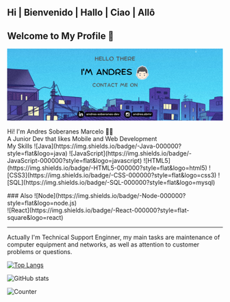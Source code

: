 ## Hi | Bienvenido | Hallo | Ciao | Allô

<h2> Welcome to My Profile 👾 </h2>

<img src="banner-github.png" >

<p> Hi! I'm Andres Soberanes Marcelo 👩‍💻 </br>  A Junior Dev that likes Mobile and Web Development </br> My Skills ![Java](https://img.shields.io/badge/-Java-000000?style=flat&logo=java)
![JavaScript](https://img.shields.io/badge/-JavaScript-000000?style=flat&logo=javascript)
![HTML5](https://img.shields.io/badge/-HTML5-000000?style=flat&logo=html5)
![CSS3](https://img.shields.io/badge/-CSS-000000?style=flat&logo=css3)
![SQL](https://img.shields.io/badge/-SQL-000000?style=flat&logo=mysql) </p>
### Also
![Node](https://img.shields.io/badge/-Node-000000?style=flat&logo=node.js) <br />
![React](https://img.shields.io/badge/-React-000000?style=flat-square&logo=react)

<hr>

<p> Actually I'm Technical Support Enginner, my main tasks are maintenance of computer equipment and networks, as well as attention to customer problems or questions. </p>

[![Top Langs](https://github-readme-stats.vercel.app/api/top-langs/?username=elmarce23)](https://github.com/anuraghazra/github-readme-stats)

![GitHub stats](https://github-readme-stats.vercel.app/api?username=elmarce23&show_icons=true&count_private=true) 

![Counter](https://komarev.com/ghpvc/?username=elmarce23)
